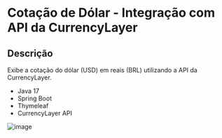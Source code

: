 <h1>Cotação de Dólar - Integração com API da CurrencyLayer</h1>

<h2>Descrição</h2>
<p>Exibe a cotação do dólar (USD) em reais (BRL) utilizando a API da CurrencyLayer.</p>
<ul>
    <li>Java 17</li>
    <li>Spring Boot</li>
    <li>Thymeleaf</li>
    <li>CurrencyLayer API</li>
</ul>

![image](https://github.com/user-attachments/assets/b7f8077d-7a8a-476e-81cf-5c05a42b6139)
